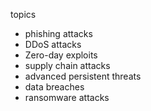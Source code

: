 topics

- phishing attacks
- DDoS attacks
- Zero-day exploits
- supply chain attacks
- advanced persistent threats
- data breaches
- ransomware attacks
